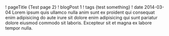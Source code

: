 ! pageTitle {Test page 2}
! blogPost 1
! tags {test something}
! date 2014-03-04
Lorem ipsum quis ullamco nulla anim sunt ex proident qui consequat enim adipisicing do aute irure sit dolore enim adipisicing qui sunt pariatur dolore eiusmod commodo sit laboris. Excepteur sit et magna ex labore tempor nulla.